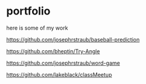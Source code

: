 # portfolio

here is some of my work

https://github.com/josephrstraub/baseball-prediction

https://github.com/bheptin/Try-Angle

https://github.com/josephrstraub/word-game

https://github.com/lakeblack/classMeetup
